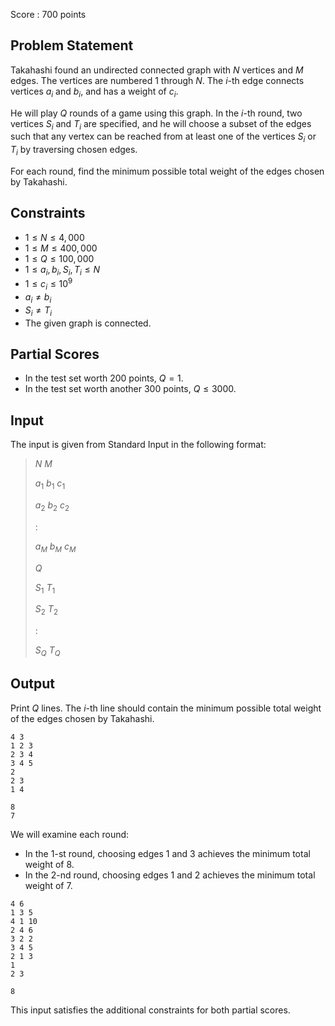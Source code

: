Score : $700$ points

## Problem Statement

Takahashi found an undirected connected graph with $N$ vertices and $M$ edges. The vertices are numbered $1$ through $N$. The $i$-th edge connects vertices $a_i$ and $b_i$, and has a weight of $c_i$.

He will play $Q$ rounds of a game using this graph. In the $i$-th round, two vertices $S_i$ and $T_i$ are specified, and he will choose a subset of the edges such that any vertex can be reached from at least one of the vertices $S_i$ or $T_i$ by traversing chosen edges.

For each round, find the minimum possible total weight of the edges chosen by Takahashi.

## Constraints

- $1 \leq N \leq 4,000$
- $1 \leq M \leq 400,000$
- $1 \leq Q \leq 100,000$
- $1 \leq a_i,b_i,S_i,T_i \leq N$
- $1 \leq c_i \leq 10^{9}$
- $a_i \neq b_i$
- $S_i \neq T_i$
- The given graph is connected.

## Partial Scores

- In the test set worth $200$ points, $Q = 1$.
- In the test set worth another $300$ points, $Q \leq 3000$.

## Input

The input is given from Standard Input in the following format:

> $N$ $M$
> 
> $a_1$ $b_1$ $c_1$
> 
> $a_2$ $b_2$ $c_2$
> 
> :
> 
> $a_M$ $b_M$ $c_M$
> 
> $Q$
> 
> $S_1$ $T_1$
> 
> $S_2$ $T_2$
> 
> :
> 
> $S_Q$ $T_Q$

## Output

Print $Q$ lines. The $i$-th line should contain the minimum possible total weight of the edges chosen by Takahashi.

```input1
4 3
1 2 3
2 3 4
3 4 5
2
2 3
1 4
```

```output1
8
7
```

We will examine each round:

- In the $1$-st round, choosing edges $1$ and $3$ achieves the minimum total weight of $8$.
- In the $2$-nd round, choosing edges $1$ and $2$ achieves the minimum total weight of $7$.

```input2
4 6
1 3 5
4 1 10
2 4 6
3 2 2
3 4 5
2 1 3
1
2 3
```

```output2
8
```

This input satisfies the additional constraints for both partial scores.